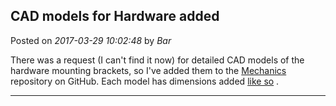 ## CAD models for Hardware added
Posted on *2017-03-29 10:02:48* by *Bar*

There was a request (I can't find it now) for detailed CAD models of the hardware mounting brackets, so I've added them to the [Mechanics](https://github.com/MaslowCNC/Mechanics) repository on GitHub. Each model has dimensions added  [like so](//muut.com/u/maslowcnc/s1/:maslowcnc:XmAR:bracket.jpg.jpg) .

---

